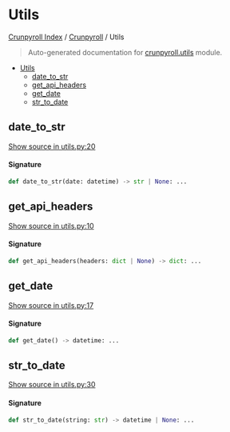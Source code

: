 # Utils

[Crunpyroll Index](../README.md#crunpyroll-index) / [Crunpyroll](./index.md#crunpyroll) / Utils

> Auto-generated documentation for [crunpyroll.utils](https://github.com/stefanodvx/crunpyroll/blob/main/crunpyroll/utils.py) module.

- [Utils](#utils)
  - [date_to_str](#date_to_str)
  - [get_api_headers](#get_api_headers)
  - [get_date](#get_date)
  - [str_to_date](#str_to_date)

## date_to_str

[Show source in utils.py:20](https://github.com/stefanodvx/crunpyroll/blob/main/crunpyroll/utils.py#L20)

#### Signature

```python
def date_to_str(date: datetime) -> str | None: ...
```



## get_api_headers

[Show source in utils.py:10](https://github.com/stefanodvx/crunpyroll/blob/main/crunpyroll/utils.py#L10)

#### Signature

```python
def get_api_headers(headers: dict | None) -> dict: ...
```



## get_date

[Show source in utils.py:17](https://github.com/stefanodvx/crunpyroll/blob/main/crunpyroll/utils.py#L17)

#### Signature

```python
def get_date() -> datetime: ...
```



## str_to_date

[Show source in utils.py:30](https://github.com/stefanodvx/crunpyroll/blob/main/crunpyroll/utils.py#L30)

#### Signature

```python
def str_to_date(string: str) -> datetime | None: ...
```
